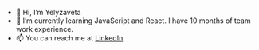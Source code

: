 - 👋 Hi, I’m Yelyzaveta
- 🌱 I’m currently learning JavaScript and React. I have 10 months of team work experience.
- 📫 You can reach me at [LinkedIn](https://www.linkedin.com/in/yelyzaveta-domanska-2185a5292/)



